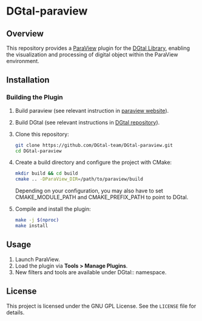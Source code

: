 # DGtal-paraview

## Overview

This repository provides a [ParaView](https://www.paraview.org/) plugin for the [DGtal Library](https://www.dgtal.org/), enabling the visualization and processing of digital object within the ParaView environment. 

## Installation

### Building the Plugin

1. Build paraview (see relevant instruction in [paraview website](https://gitlab.kitware.com/paraview/paraview/blob/master/Documentation/dev/build.md)). 
2. Build DGtal (see relevant instructions in [DGtal repository](https://github.com/DGtal-team/DGtal)).

3. Clone this repository:
   ```sh
   git clone https://github.com/DGtal-team/DGtal-paraview.git
   cd DGtal-paraview
   ```

4. Create a build directory and configure the project with CMake:
   ```sh
   mkdir build && cd build
   cmake .. -DParaView_DIR=/path/to/paraview/build
   ```

   Depending on your configuration, you may also have to set CMAKE_MODULE_PATH and CMAKE_PREFIX_PATH to point to DGtal. 

5. Compile and install the plugin:
   ```sh
   make -j $(nproc)
   make install
   ```

## Usage

1. Launch ParaView.
2. Load the plugin via **Tools > Manage Plugins**.
3. New filters and tools are available under DGtal:: namespace.

## License

This project is licensed under the GNU GPL License. See the `LICENSE` file for details.
